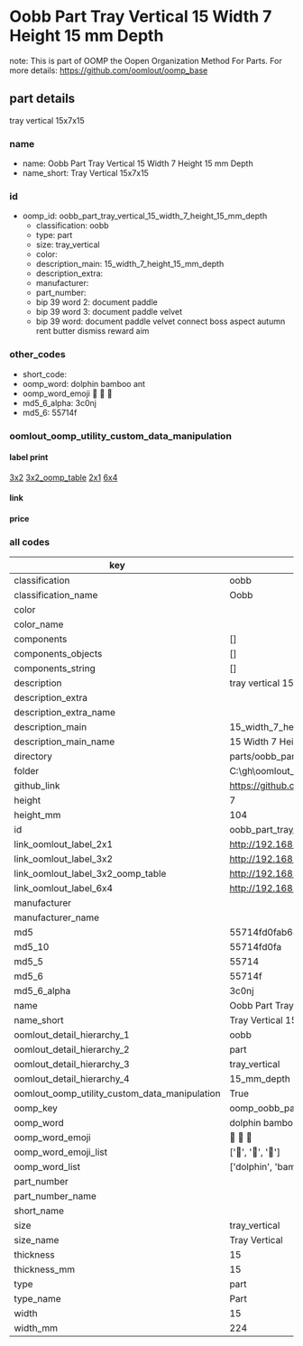 # Oobb Part Tray Vertical 15 Width 7 Height 15 mm Depth  

note: This is part of OOMP the Oopen Organization Method For Parts. For more details: https://github.com/oomlout/oomp_base

##  part details
  



tray vertical 15x7x15



### name
* name: Oobb Part Tray Vertical 15 Width 7 Height 15 mm Depth
* name_short: Tray Vertical 15x7x15 
### id
* oomp_id: oobb_part_tray_vertical_15_width_7_height_15_mm_depth
  * classification: oobb
  * type: part
  * size: tray_vertical
  * color: 
  * description_main: 15_width_7_height_15_mm_depth
  * description_extra: 
  * manufacturer: 
  * part_number: 
  * bip 39 word 2: document paddle
  * bip 39 word 3: document paddle velvet
  * bip 39 word: document paddle velvet connect boss aspect autumn rent butter dismiss reward aim

### other_codes
* short_code: 
* oomp_word: dolphin bamboo ant
* oomp_word_emoji :dolphin: :bamboo: :ant:
* md5_6_alpha: 3c0nj
* md5_6: 55714f






### oomlout_oomp_utility_custom_data_manipulation
#### label print
[3x2](http://192.168.1.245:1112/?label=oomp%203c0nj)
[3x2_oomp_table](http://192.168.1.108:1112/?label=oomp%203c0nj)
[2x1](http://192.168.1.242:1112/?label=oomp%203c0nj)
[6x4](http://192.168.1.55:1112/?label=oomp%203c0nj)    

#### link

                              

#### price







### all codes 
| key | value |  
| --- | --- |  
| classification | oobb |  
| classification_name | Oobb |  
| color |  |  
| color_name |  |  
| components | [] |  
| components_objects | [] |  
| components_string | [] |  
| description | tray vertical 15x7x15 |  
| description_extra |  |  
| description_extra_name |  |  
| description_main | 15_width_7_height_15_mm_depth |  
| description_main_name | 15 Width 7 Height 15 mm Depth |  
| directory | parts/oobb_part_tray_vertical_15_width_7_height_15_mm_depth |  
| folder | C:\gh\oomlout_oobb_version_4_generated_parts\parts\oobb_part_tray_vertical_15_width_7_height_15_mm_depth |  
| github_link | https://github.com/oomlout/oomlout_oomp_part_src/tree/main/parts/oobb_part_tray_vertical_15_width_7_height_15_mm_depth |  
| height | 7 |  
| height_mm | 104 |  
| id | oobb_part_tray_vertical_15_width_7_height_15_mm_depth |  
| link_oomlout_label_2x1 | http://192.168.1.242:1112/?label=oomp%203c0nj |  
| link_oomlout_label_3x2 | http://192.168.1.245:1112/?label=oomp%203c0nj |  
| link_oomlout_label_3x2_oomp_table | http://192.168.1.108:1112/?label=oomp%203c0nj |  
| link_oomlout_label_6x4 | http://192.168.1.55:1112/?label=oomp%203c0nj |  
| manufacturer |  |  
| manufacturer_name |  |  
| md5 | 55714fd0fab641f4358d12f3e427b203 |  
| md5_10 | 55714fd0fa |  
| md5_5 | 55714 |  
| md5_6 | 55714f |  
| md5_6_alpha | 3c0nj |  
| name | Oobb Part Tray Vertical 15 Width 7 Height 15 mm Depth |  
| name_short | Tray Vertical 15x7x15  |  
| oomlout_detail_hierarchy_1 | oobb |  
| oomlout_detail_hierarchy_2 | part |  
| oomlout_detail_hierarchy_3 | tray_vertical |  
| oomlout_detail_hierarchy_4 | 15_mm_depth |  
| oomlout_oomp_utility_custom_data_manipulation | True |  
| oomp_key | oomp_oobb_part_tray_vertical_15_width_7_height_15_mm_depth |  
| oomp_word | dolphin bamboo ant |  
| oomp_word_emoji | :dolphin: :bamboo: :ant: |  
| oomp_word_emoji_list | [':dolphin:', ':bamboo:', ':ant:'] |  
| oomp_word_list | ['dolphin', 'bamboo', 'ant'] |  
| part_number |  |  
| part_number_name |  |  
| short_name |  |  
| size | tray_vertical |  
| size_name | Tray Vertical |  
| thickness | 15 |  
| thickness_mm | 15 |  
| type | part |  
| type_name | Part |  
| width | 15 |  
| width_mm | 224 |  
